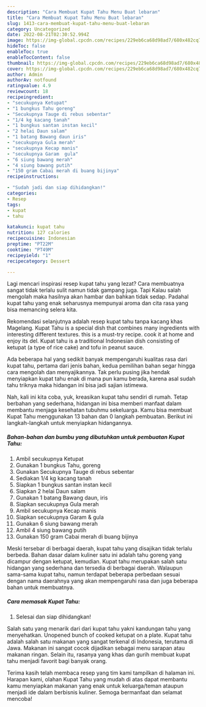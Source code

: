 ```yaml
---
description: "Cara Membuat Kupat Tahu Menu Buat lebaran"
title: "Cara Membuat Kupat Tahu Menu Buat lebaran"
slug: 1413-cara-membuat-kupat-tahu-menu-buat-lebaran
category: Uncategorized
date: 2022-08-21T02:30:52.994Z
image: https://img-global.cpcdn.com/recipes/229eb6ca68d98ad7/680x482cq70/kupat-tahu-foto-resep-utama.jpg
hideToc: false
enableToc: true
enableTocContent: false
thumbnail: https://img-global.cpcdn.com/recipes/229eb6ca68d98ad7/680x482cq70/kupat-tahu-foto-resep-utama.jpg
cover: https://img-global.cpcdn.com/recipes/229eb6ca68d98ad7/680x482cq70/kupat-tahu-foto-resep-utama.jpg
author: Admin
authorAv: notfound
ratingvalue: 4.9
reviewcount: 18
recipeingredient:
- "secukupnya Ketupat"
- "1 bungkus Tahu goreng"
- "Secukupnya Tauge di rebus sebentar"
- "1/4 kg kacang tanah"
- "1 bungkus santan instan kecil"
- "2 helai Daun salam"
- "1 batang Bawang daun iris"
- "secukupnya Gula merah"
- "secukupnya Kecap manis"
- "secukupnya Garam  gula"
- "6 siung bawang merah"
- "4 siung bawang putih"
- "150 gram Cabai merah di buang bijinya"
recipeinstructions:

- "Sudah jadi dan siap dihidangkan!"
categories:
- Resep
tags:
- kupat
- tahu

katakunci: kupat tahu 
nutrition: 127 calories
recipecuisine: Indonesian
preptime: "PT22M"
cooktime: "PT49M"
recipeyield: "1"
recipecategory: Dessert

---
```



Lagi mencari inspirasi resep kupat tahu yang lezat? Cara membuatnya sangat tidak terlalu sulit namun tidak gampang juga. Tapi Kalau salah mengolah maka hasilnya akan hambar dan bahkan tidak sedap. Padahal kupat tahu yang enak seharusnya mempunyai aroma dan cita rasa yang bisa memancing selera kita.


Rekomendasi selanjutnya adalah resep kupat tahu tanpa kacang khas Magelang. Kupat Tahu is a special dish that combines many ingredients with interesting different textures. this is a must-try recipe. cook it at home and enjoy its del. Kupat tahu is a traditional Indonesian dish consisting of ketupat (a type of rice cake) and tofu in peanut sauce.

Ada beberapa hal yang sedikit banyak mempengaruhi kualitas rasa dari kupat tahu, pertama dari jenis bahan, kedua pemilihan bahan segar hingga cara mengolah dan menyajikannya. Tak perlu pusing jika hendak menyiapkan kupat tahu enak di mana pun kamu berada, karena asal sudah tahu triknya maka hidangan ini bisa jadi sajian istimewa.


Nah, kali ini kita coba, yuk, kreasikan kupat tahu sendiri di rumah. Tetap berbahan yang sederhana, hidangan ini bisa memberi manfaat dalam membantu menjaga kesehatan tubuhmu sekeluarga. Kamu bisa membuat Kupat Tahu menggunakan 13 bahan dan 0 langkah pembuatan. Berikut ini langkah-langkah untuk menyiapkan hidangannya.

<!--inarticleads1-->

##### Bahan-bahan dan bumbu yang dibutuhkan untuk pembuatan Kupat Tahu:

1. Ambil secukupnya Ketupat
1. Gunakan 1 bungkus Tahu, goreng
1. Gunakan Secukupnya Tauge di rebus sebentar
1. Sediakan 1/4 kg kacang tanah
1. Siapkan 1 bungkus santan instan kecil
1. Siapkan 2 helai Daun salam
1. Gunakan 1 batang Bawang daun, iris
1. Siapkan secukupnya Gula merah
1. Ambil secukupnya Kecap manis
1. Siapkan secukupnya Garam &amp; gula
1. Gunakan 6 siung bawang merah
1. Ambil 4 siung bawang putih
1. Gunakan 150 gram Cabai merah di buang bijinya


Meski tersebar di berbagai daerah, kupat tahu yang disajikan tidak terlalu berbeda. Bahan dasar dalam kuliner satu ini adalah tahu goreng yang dicampur dengan ketupat, kemudian. Kupat tahu merupakan salah satu hidangan yang sederhana dan tersedia di berbagai daerah. Walaupun sama-sama kupat tahu, namun terdapat beberapa perbedaan sesuai dengan nama daerahnya yang akan mempengaruhi rasa dan juga beberapa bahan untuk membuatnya. 

<!--inarticleads2-->

##### Cara memasak Kupat Tahu:


1. Selesai dan siap dihidangkan!

Salah satu yang menarik dari dari kupat tahu yakni kandungan tahu yang menyehatkan. Unopened bunch of cooked ketupat on a plate. Kupat tahu adalah salah satu makanan yang sangat terkenal di Indonesia, terutama di Jawa. Makanan ini sangat cocok dijadikan sebagai menu sarapan atau makanan ringan. Selain itu, rasanya yang khas dan gurih membuat kupat tahu menjadi favorit bagi banyak orang. 

Terima kasih telah membaca resep yang tim kami tampilkan di halaman ini. Harapan kami, olahan Kupat Tahu yang mudah di atas dapat membantu kamu menyiapkan makanan yang enak untuk keluarga/teman ataupun menjadi ide dalam berbisnis kuliner. Semoga bermanfaat dan selamat mencoba!
